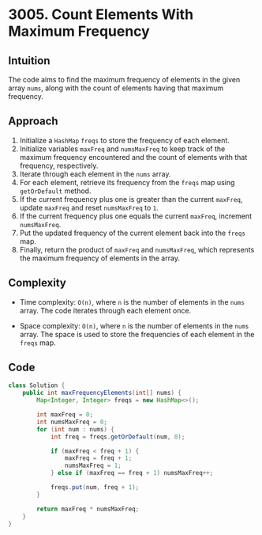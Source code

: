 # 3005. Count Elements With Maximum Frequency

## Intuition

The code aims to find the maximum frequency of elements in the given array `nums`, along with the count of elements having that maximum frequency.

## Approach

1. Initialize a `HashMap` `freqs` to store the frequency of each element.
2. Initialize variables `maxFreq` and `numsMaxFreq` to keep track of the maximum frequency encountered and the count of elements with that frequency, respectively.
3. Iterate through each element in the `nums` array.
4. For each element, retrieve its frequency from the `freqs` map using `getOrDefault` method.
5. If the current frequency plus one is greater than the current `maxFreq`, update `maxFreq` and reset `numsMaxFreq` to `1`.
6. If the current frequency plus one equals the current `maxFreq`, increment `numsMaxFreq`.
7. Put the updated frequency of the current element back into the `freqs` map.
8. Finally, return the product of `maxFreq` and `numsMaxFreq`, which represents the maximum frequency of elements in the array.

## Complexity

- Time complexity: `O(n)`, where `n` is the number of elements in the `nums` array. The code iterates through each element once.

- Space complexity: `O(n)`, where `n` is the number of elements in the `nums` array. The space is used to store the frequencies of each element in the `freqs` map.

## Code

```java
class Solution {
    public int maxFrequencyElements(int[] nums) {
        Map<Integer, Integer> freqs = new HashMap<>();

        int maxFreq = 0;
        int numsMaxFreq = 0;
        for (int num : nums) {
            int freq = freqs.getOrDefault(num, 0);

            if (maxFreq < freq + 1) {
                maxFreq = freq + 1;
                numsMaxFreq = 1;
            } else if (maxFreq == freq + 1) numsMaxFreq++;

            freqs.put(num, freq + 1);
        }

        return maxFreq * numsMaxFreq;
    }
}
```
